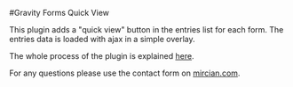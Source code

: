 #Gravity Forms Quick View

This plugin adds a "quick view" button in the entries list for each form.
The entries data is loaded with ajax in a simple overlay.

The whole process of the plugin is explained [here](https://mircian.com/2017/09/06/gravity-forms-entries-quick-view).

For any questions please use the contact form on [mircian.com](https://mircian.com). 
